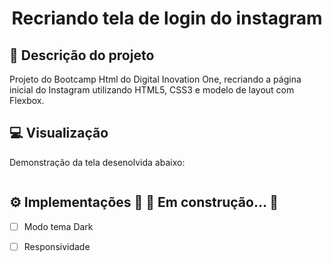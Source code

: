 <h1 align="center">Recriando tela de login do instagram</h1>

## <a id="projeto">:link: Descrição do projeto </a>
Projeto do Bootcamp Html do Digital Inovation One, recriando a página inicial do Instagram utilizando HTML5, CSS3 e modelo de layout com Flexbox.

## <a> 💻  Visualização </a>

Demonstração da tela desenolvida abaixo:
<p align="center">
    <img src='https://i.imgur.com/XX03E5F.png' alt=''>
</p>

## <a> ⚙️ Implementações  🚧 🚀 Em construção...  🚧 </a>

- [ ] Modo tema Dark
- [ ] Responsividade





